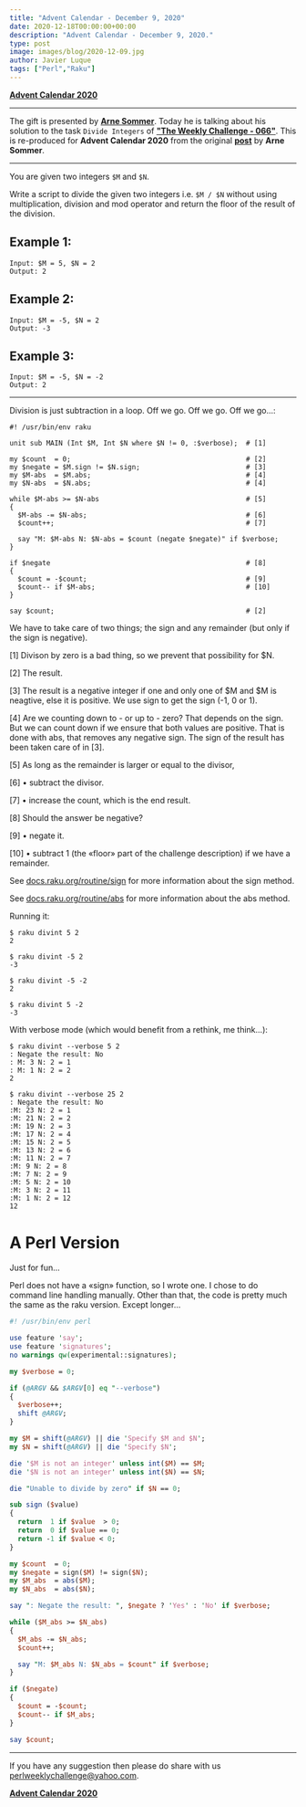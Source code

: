 ```yaml
---
title: "Advent Calendar - December 9, 2020"
date: 2020-12-18T00:00:00+00:00
description: "Advent Calendar - December 9, 2020."
type: post
image: images/blog/2020-12-09.jpg
author: Javier Luque
tags: ["Perl","Raku"]
---
```


[**Advent Calendar 2020**](/blog/advent-calendar-2020)
***

The gift is presented by [**Arne Sommer**](https://perlweeklychallenge.org/blog/meet-the-champion-019). Today he is talking about his solution to the task `Divide Integers` of **["The Weekly Challenge - 066"](/blog/perl-weekly-challenge-066)**. This is re-produced for **Advent Calendar 2020** from the original [**post**](https://raku-musings.com/dividing-powers.html) by **Arne Sommer**.

***

You are given two integers `$M` and `$N`.

Write a script to divide the given two integers i.e. `$M / $N` without using multiplication, division and mod operator and return the floor of the result of the division.

## Example 1:

    Input: $M = 5, $N = 2
    Output: 2

## Example 2:

    Input: $M = -5, $N = 2
    Output: -3

## Example 3:

    Input: $M = -5, $N = -2
    Output: 2

***

Division is just subtraction in a loop. Off we go. Off we go. Off we go...:

```perl6
#! /usr/bin/env raku

unit sub MAIN (Int $M, Int $N where $N != 0, :$verbose);  # [1]

my $count  = 0;                                           # [2]
my $negate = $M.sign != $N.sign;                          # [3]
my $M-abs  = $M.abs;                                      # [4]
my $N-abs  = $N.abs;                                      # [4]

while $M-abs >= $N-abs                                    # [5]
{
  $M-abs -= $N-abs;                                       # [6]
  $count++;                                               # [7]

  say "M: $M-abs N: $N-abs = $count (negate $negate)" if $verbose;
}

if $negate                                                # [8]
{
  $count = -$count;                                       # [9]
  $count-- if $M-abs;                                     # [10]
}

say $count;                                               # [2]
```

We have to take care of two things; the sign and any remainder (but only if the sign is negative).

[1] Divison by zero is a bad thing, so we prevent that possibility for $N.

[2] The result.

[3] The result is a negative integer if one and only one of $M and $M is neagtive, else it is positive. We use sign to get the sign (-1, 0 or 1).

[4] Are we counting down to - or up to - zero? That depends on the sign. But we can count down if we ensure that both values are positive. That is done with abs, that removes any negative sign. The sign of the result has been taken care of in [3].

[5] As long as the remainder is larger or equal to the divisor,

[6] • subtract the divisor.

[7] • increase the count, which is the end result.

[8] Should the answer be negative?

[9] • negate it.

[10] • subtract 1 (the «floor» part of the challenge description) if we have a remainder.

See [docs.raku.org/routine/sign](https://docs.raku.org/routine/sign) for more information about the sign method.

See [docs.raku.org/routine/abs](https://docs.raku.org/routine/abs) for more information about the abs method.

Running it:

```perl6
$ raku divint 5 2
2

$ raku divint -5 2
-3

$ raku divint -5 -2
2

$ raku divint 5 -2
-3
```

With verbose mode (which would benefit from a rethink, me think...):

```perl6
$ raku divint --verbose 5 2
: Negate the result: No
: M: 3 N: 2 = 1
: M: 1 N: 2 = 2
2

$ raku divint --verbose 25 2
: Negate the result: No
:M: 23 N: 2 = 1
:M: 21 N: 2 = 2
:M: 19 N: 2 = 3
:M: 17 N: 2 = 4
:M: 15 N: 2 = 5
:M: 13 N: 2 = 6
:M: 11 N: 2 = 7
:M: 9 N: 2 = 8
:M: 7 N: 2 = 9
:M: 5 N: 2 = 10
:M: 3 N: 2 = 11
:M: 1 N: 2 = 12
12
```

# A Perl Version

Just for fun...

Perl does not have a «sign» function, so I wrote one. I chose to do command line handling manually. Other than that, the code is pretty much the same as the raku version. Except longer...

```perl
#! /usr/bin/env perl

use feature 'say';
use feature 'signatures';
no warnings qw(experimental::signatures);

my $verbose = 0;

if (@ARGV && $ARGV[0] eq "--verbose")
{
  $verbose++;
  shift @ARGV;
}

my $M = shift(@ARGV) || die 'Specify $M and $N';
my $N = shift(@ARGV) || die 'Specify $N';

die '$M is not an integer' unless int($M) == $M;
die '$N is not an integer' unless int($N) == $N;

die "Unable to divide by zero" if $N == 0;

sub sign ($value)
{
  return  1 if $value  > 0;
  return  0 if $value == 0;
  return -1 if $value < 0;
}

my $count  = 0;
my $negate = sign($M) != sign($N);
my $M_abs  = abs($M);
my $N_abs  = abs($N);

say ": Negate the result: ", $negate ? 'Yes' : 'No' if $verbose;

while ($M_abs >= $N_abs)
{
  $M_abs -= $N_abs;
  $count++;

  say "M: $M_abs N: $N_abs = $count" if $verbose;
}

if ($negate)
{
  $count = -$count;
  $count-- if $M_abs;
}

say $count;
```

***

If you have any suggestion then please do share with us <perlweeklychallenge@yahoo.com>.

[**Advent Calendar 2020**](/blog/advent-calendar-2020)
